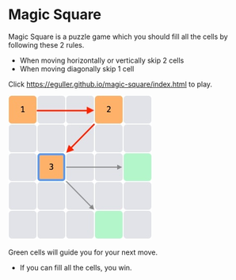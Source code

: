 # Magic Square
Magic Square is a puzzle game which you should fill all the cells by following these 2 rules.
* When moving horizontally or vertically skip 2 cells
* When moving diagonally skip 1 cell

Click https://eguller.github.io/magic-square/index.html to play.

![Game Play](images/magic-square-arrows.jpg)

Green cells will guide you for your next move.

* If you can fill all the cells, you win.